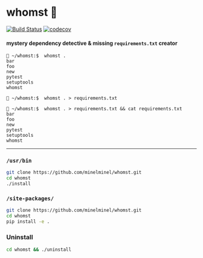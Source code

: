 # whomst :owl:
[![Build Status](https://travis-ci.org/minelminel/whomst.svg?branch=master)](https://travis-ci.org/minelminel/whomst)
[![codecov](https://codecov.io/gh/minelminel/whomst/branch/master/graph/badge.svg)](https://codecov.io/gh/minelminel/whomst)
#### mystery dependency detective & missing `requirements.txt` creator
```
🦉 ~/whomst:$  whomst .
bar
foo
new
pytest
setuptools
whomst

🦉 ~/whomst:$  whomst . > requirements.txt

🦉 ~/whomst:$  whomst . > requirements.txt && cat requirements.txt
bar
foo
new
pytest
setuptools
whomst
```

---
### `/usr/bin`
```bash
git clone https://github.com/minelminel/whomst.git
cd whomst
./install
```

### `/site-packages/`
```bash
git clone https://github.com/minelminel/whomst.git
cd whomst
pip install -e .
```

### Uninstall
```bash
cd whomst && ./uninstall
```
